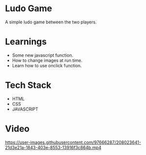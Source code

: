 # Ludo Game

A simple ludo game between the two players.

# Learnings
* Some new javascript function.
* How to change images at run time.
* Learn how to use onclick function.

# Tech Stack
* HTML
* CSS
* JAVASCRIPT

# Video
https://user-images.githubusercontent.com/97666287/208023641-21d3e21a-1843-403e-8553-13916f3c864b.mp4
